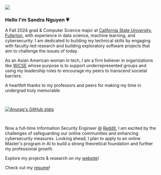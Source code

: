 ![](./fish-gif.gif)

### Hello I'm Sandra Nguyen 💗

A Fall 2024 grad & Computer Science major at [California State University, Fullerton](https://www.fullerton.edu/ecs/), with experience in data science, machine learning, and cybersecurity. I am dedicated to building my technical skills by engaging with faculty-led research and building exploratory software projects that aim to challenge the issues of today.

As an Asian American woman in tech, I am a firm believer in organizations like [WiCSE](https://www.fullerton.edu/ecs/wicse/) whose purpose is to support underrepresented groups and using my leadership roles to encourage my peers to transcend societal barriers.

A heartfelt thanks to my professors and peers for making my time in undergrad truly memorable.

<br>

[![Anurag's GitHub stats](https://github-readme-stats.vercel.app/api?username=alpacajin&show_icons=true&theme=tokyonight)](https://github.com/anuraghazra/github-readme-stats)

<br>

Now a full-time Information Security Engineer @ [Reddit](https://redditinc.com/careers), I am excited by the challenges of safeguarding our online communities and enhancing cybersecurity measures. Looking ahead, I plan to apply to an online Master's program in AI to build a strong theoretical foundation and further my professional growth.

Explore my projects & research on my [website](sandranguyen.com)!

Check out my [resume](./Sandra_Nguyen_Resume_2025.pdf)!
